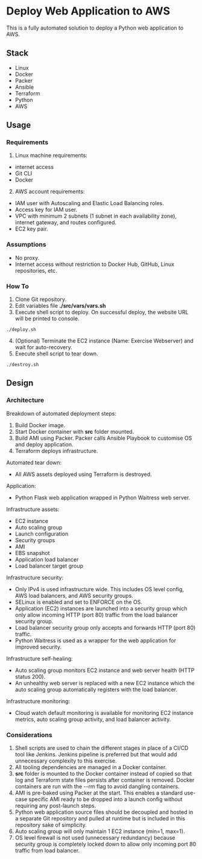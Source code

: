 # Deploy Web Application to AWS

This is a fully automated solution to deploy a Python web application to AWS.

## Stack

* Linux
* Docker
* Packer
* Ansible
* Terraform
* Python
* AWS

## Usage

### Requirements

1. Linux machine requirements:

* internet access
* Git CLI
* Docker

2. AWS account requirements:

* IAM user with Autoscaling and Elastic Load Balancing roles.
* Access key for IAM user.
* VPC with minimum 2 subnets (1 subnet in each availability zone), internet gateway, and routes configured.
* EC2 key pair.

### Assumptions

* No proxy.
* Internet access without restriction to Docker Hub, GitHub, Linux repositories, etc.

### How To

1. Clone Git repository.
2. Edit variables file **./src/vars/vars.sh**
3. Execute shell script to deploy. On successful deploy, the website URL will be printed to console.
```
./deploy.sh
```
4. (Optional) Terminate the EC2 instance (Name: Exercise Webserver) and wait for auto-recovery.
5. Execute shell script to tear down.
```
./destroy.sh
```

## Design

### Architecture

Breakdown of automated deployment steps:

1. Build Docker image.
2. Start Docker container with **src** folder mounted.
3. Build AMI using Packer. Packer calls Ansible Playbook to customise OS and deploy application.
4. Terraform deploys infrastructure.

Automated tear down:

* All AWS assets deployed using Terraform is destroyed.

Application:

* Python Flask web application wrapped in Python Waitress web server.

Infrastructure assets:

* EC2 instance
* Auto scaling group
* Launch configuration
* Security groups
* AMI
* EBS snapshot
* Application load balancer
* Load balancer target group

Infrastructure security:

* Only IPv4 is used infrastructure wide. This includes OS level config, AWS load balancers, and AWS security groups.
* SELinux is enabled and set to ENFORCE on the OS.
* Application (EC2) instances are launched into a security group which only allow incoming HTTP (port 80) traffic from the load balancer security group.
* Load balancer security group only accepts and forwards HTTP (port 80) traffic.
* Python Waitress is used as a wrapper for the web application for improved security.

Infrastructure self-healing:

* Auto scaling group monitors EC2 instance and web server health (HTTP status 200).
* An unhealthy web server is replaced with a new EC2 instance which the auto scaling group automatically registers with the load balancer.

Infrastructure monitoring:

* Cloud watch default monitoring is available for monitoring EC2 instance metrics, auto scaling group activity, and load balancer activity.

### Considerations

1. Shell scripts are used to chain the different stages in place of a CI/CD tool like Jenkins. Jenkins pipeline is preferred but that would add unnecessary complexity to this exercise.
2. All tooling dependencies are managed in a Docker container.
3. **src** folder is mounted to the Docker container instead of copied so that log and Terraform state files persists after container is removed. Docker containers are run with the --rm flag to avoid dangling containers.
4. AMI is pre-baked using Packer at the start. This enables a standard use-case specific AMI ready to be dropped into a launch config without requiring any post-launch steps.
5. Python web application source files should be decoupled and hosted in a separate Git repository and pulled at runtime but is included in this repository sake of simplicity.
6. Auto scaling group will only maintain 1 EC2 instance (min=1, max=1).
7. OS level firewall is not used (unnecessary redundancy) because security group is completely locked down to allow only incoming port 80 traffic from load balancer.

